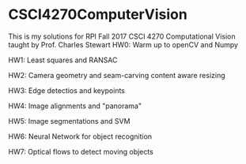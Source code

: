 # CSCI4270ComputerVision
This is my solutions for RPI Fall 2017 CSCI 4270 Computational Vision taught by Prof. Charles Stewart
HW0: Warm up to openCV and Numpy

HW1: Least squares and RANSAC

HW2: Camera geometry and seam-carving content aware resizing

HW3: Edge detectios and keypoints

HW4: Image alignments and "panorama"

HW5: Image segmentations and SVM

HW6: Neural Network for object recognition

HW7: Optical flows to detect moving objects
